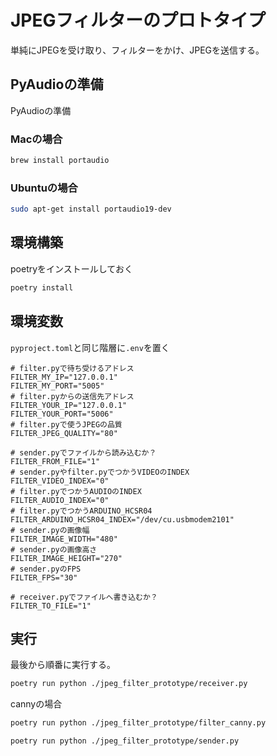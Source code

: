 # JPEGフィルターのプロトタイプ
単純にJPEGを受け取り、フィルターをかけ、JPEGを送信する。

## PyAudioの準備
PyAudioの準備

### Macの場合

```bash
brew install portaudio
```

### Ubuntuの場合

```bash
sudo apt-get install portaudio19-dev
```

## 環境構築


poetryをインストールしておく

```bash
poetry install
```

## 環境変数

`pyproject.toml`と同じ階層に`.env`を置く

```
# filter.pyで待ち受けるアドレス
FILTER_MY_IP="127.0.0.1"
FILTER_MY_PORT="5005"
# filter.pyからの送信先アドレス
FILTER_YOUR_IP="127.0.0.1"
FILTER_YOUR_PORT="5006"
# filter.pyで使うJPEGの品質
FILTER_JPEG_QUALITY="80"

# sender.pyでファイルから読み込むか？
FILTER_FROM_FILE="1"
# sender.pyやfilter.pyでつかうVIDEOのINDEX
FILTER_VIDEO_INDEX="0"
# filter.pyでつかうAUDIOのINDEX
FILTER_AUDIO_INDEX="0"
# filter.pyでつかうARDUINO_HCSR04
FILTER_ARDUINO_HCSR04_INDEX="/dev/cu.usbmodem2101"
# sender.pyの画像幅
FILTER_IMAGE_WIDTH="480"
# sender.pyの画像高さ
FILTER_IMAGE_HEIGHT="270"
# sender.pyのFPS
FILTER_FPS="30"

# receiver.pyでファイルへ書き込むか？
FILTER_TO_FILE="1"

```

## 実行

最後から順番に実行する。

```bash
poetry run python ./jpeg_filter_prototype/receiver.py
```

cannyの場合
```bash
poetry run python ./jpeg_filter_prototype/filter_canny.py
```

```bash
poetry run python ./jpeg_filter_prototype/sender.py
```
